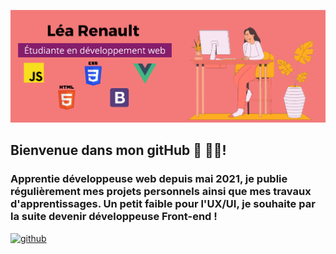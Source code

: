 
![Étudiante en développement web et mobile ](https://github.com/Learenault/Learenault/blob/main/learnt_git.png)

## Bienvenue dans mon gitHub 👋 👨‍💻! 
### Apprentie développeuse web depuis mai 2021, je publie régulièrement mes projets personnels ainsi que mes travaux d'apprentissages. Un petit faible pour l'UX/UI, je souhaite par la suite devenir développeuse Front-end ! 

[<img src='https://cdn.jsdelivr.net/npm/simple-icons@3.0.1/icons/github.svg' alt='github' height='40'>](https://github.com/Learenault)  


